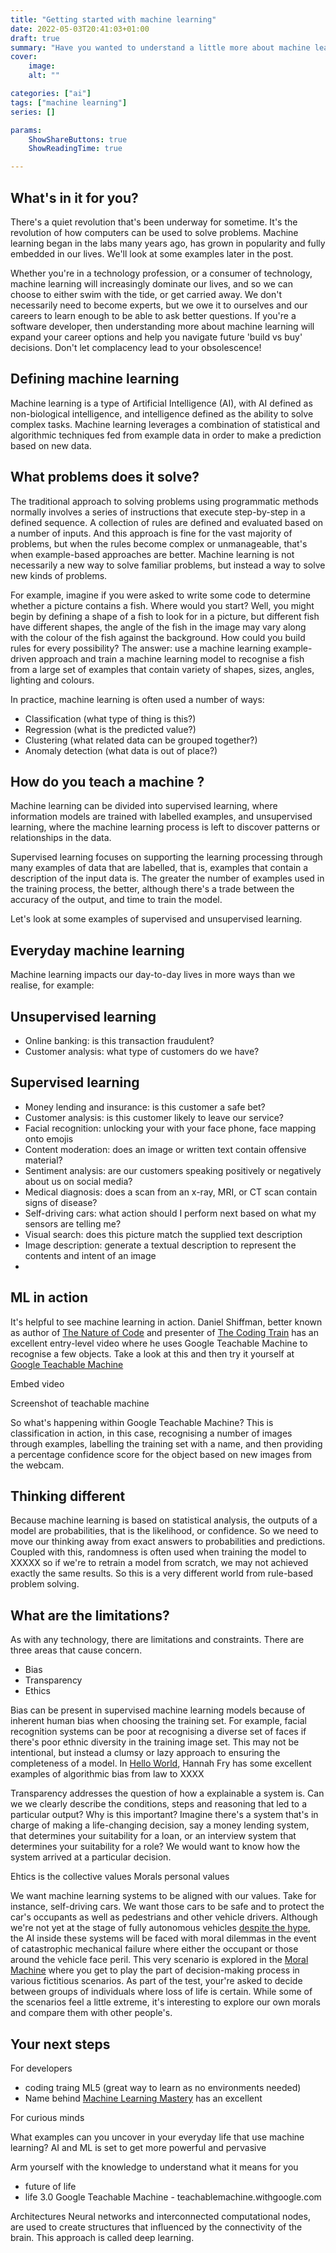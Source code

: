 ```yaml
---
title: "Getting started with machine learning"
date: 2022-05-03T20:41:03+01:00
draft: true
summary: "Have you wanted to understand a little more about machine learning, but didn't know where to begin? Whether you're a software developer wanting to broaden your skill set, or just curious about machine learning, this post is for you."
cover: 
    image: 
    alt: ""

categories: ["ai"]
tags: ["machine learning"]
series: []

params:
    ShowShareButtons: true
    ShowReadingTime: true

---
```


## What's in it for you? ##

There's a quiet revolution that's been underway for sometime. It's the revolution of how computers can be used to solve problems. 
Machine learning began in the labs many years ago, has grown in popularity and fully embedded in our lives. We'll look at some examples later in the post. 

Whether you're in a technology profession, or a consumer of technology, machine learning will increasingly dominate our lives, and so we can choose to either swim with the tide, or get carried away. We don't necessarily need to become experts, but we owe it to ourselves and our careers to learn enough to be able to ask better questions. If you're a software developer, then understanding more about machine learning will expand your career options and help you navigate future 'build vs buy' decisions.  Don't let complacency lead to your obsolescence!

## Defining machine learning ##

Machine learning is a type of Artificial Intelligence (AI), with AI defined as non-biological intelligence, and intelligence defined as the ability to solve complex tasks. Machine learning leverages a combination of statistical and algorithmic techniques fed from example data in order to make a prediction based on new data.

## What problems does it solve? ##

The traditional approach to solving problems using programmatic methods normally involves a series of instructions that execute step-by-step in a defined sequence.  A collection of rules are defined and evaluated based on a number of inputs. And this approach is fine for the vast majority of problems, but when the rules become complex or unmanageable, that's when example-based approaches are better. Machine learning is not necessarily a new way to solve familiar problems, but instead a way to solve new kinds of problems​.

For example, imagine if you were asked to write some code to determine whether a picture contains a fish. Where would you start? Well, you might begin by defining a shape of a fish to look for in a picture, but different fish have different shapes, the angle of the fish in the image may vary along with the colour of the fish against the background. How could you build rules for every possibility? The answer: use a machine learning example-driven approach and train a machine learning model to recognise a fish from a large set of examples that contain variety of shapes, sizes, angles, lighting and colours.  

In practice, machine learning is often used a number of ways:

- Classification (what type of thing is this?)
- Regression (what is the predicted value?)
- Clustering (what related data can be grouped together?)
- Anomaly detection (what data is out of place?)

## How do you teach a machine ? ##

Machine learning can be divided into supervised learning, where information models are trained with labelled examples, and unsupervised learning, where the machine learning process is left to discover patterns or relationships in the data. 

Supervised learning focuses on supporting the learning processing through many examples of data that are labelled, that is, examples that contain a description of the input data is. The greater the number of examples used in the training process, the better, although there's a trade between the accuracy of the output, and time to train the model. 

Let's look at some examples of supervised and unsupervised learning.

## Everyday machine learning  ## 

Machine learning impacts our day-to-day lives in more ways than we realise, for example:

## Unsupervised learning 
- Online banking: is this transaction fraudulent?
- Customer analysis: what type of customers do we have?​

## Supervised learning 
- Money lending and insurance: is this customer a safe bet?
- Customer analysis: is this customer likely to leave our service?
- Facial recognition: unlocking your with your face phone, face mapping onto emojis
- Content moderation: does an image or written text contain offensive material?
- Sentiment analysis: are our customers speaking positively or negatively about us on social media?
- Medical diagnosis: does a scan from an x-ray, MRI, or CT scan contain signs of disease?
- Self-driving cars: what action should I perform next based on what my sensors are telling me?
- Visual search: does this picture match the supplied text description 
- Image description: generate a textual description to represent the contents and intent of an image 
- 

## ML in action ##

It's helpful to see machine learning in action. Daniel Shiffman, better known as author of [The Nature of Code]() and presenter of [The Coding Train]() has an excellent entry-level video where he uses Google Teachable Machine to recognise a few objects. Take a look at this and then try it yourself at [Google Teachable Machine]()

Embed video

Screenshot of teachable machine 

 So what's happening within Google Teachable Machine? This is classification in action, in this case, recognising a number of images through examples, labelling the training set with a name, and then providing a percentage confidence score for the object based on new images from the webcam. 


## Thinking different ## 

Because machine learning is based on statistical analysis, the outputs of a model are probabilities, that is the likelihood, or confidence. So we need to move our thinking away from exact answers to probabilities and predictions. Coupled with this, randomness is often used when training the model to XXXXX so if we're to retrain a model from scratch, we may not achieved exactly the same results. So this is a very different world from rule-based problem solving.


## What are the limitations? ##

As with any technology, there are limitations and constraints. There are three areas that cause concern.

- Bias  
- Transparency 
- Ethics 

Bias can be present in supervised machine learning models because of inherent human bias when choosing the training set. For example, facial recognition systems can be poor at recognising a diverse set of faces if there's poor ethnic diversity in the training image set. This may not be intentional, but instead a clumsy or lazy approach to ensuring the completeness of a model. In [Hello World](), Hannah Fry has some excellent examples of algorithmic bias from law to XXXX 

Transparency addresses the question of how a explainable a system is. Can we we clearly describe the conditions, steps and reasoning that led to a particular output? Why is this important? Imagine there's a system that's in charge of making a life-changing decision, say a money lending system, that determines your suitability for a loan, or an interview system that determines your suitability for a role? We would want to know how the system arrived at a particular decision.

Ehtics is the collective values 
Morals personal values 

We want machine learning systems to be aligned with our values. Take for instance, self-driving cars. We want those cars to be safe and to protect the car's occupants as well as pedestrians and other vehicle drivers. Although we're not yet at the stage of fully autonomous vehicles [despite the hype](), the AI inside these systems will be faced with moral dilemmas in the event of catastrophic mechanical failure where either the occupant or those around the vehicle face peril. This very scenario is explored in the [Moral Machine]() where you get to play the part of decision-making process in various fictitious scenarios. As part of the test, your're asked to decide between groups of individuals where loss of life is certain. While some of the scenarios feel a little extreme, it's interesting to explore our own morals and compare them with other people's.

## Your next steps ##

For developers 

- coding traing ML5 (great way to learn as no environments needed)
- Name behind [Machine Learning Mastery]() has an excellent  

For curious minds 

What examples can you uncover in your everyday life that use machine learning?
AI and ML is set to get more powerful and pervasive​

Arm yourself with the knowledge to understand what it means for you​

- future of life 
- life 3.0 
Google Teachable Machine - teachablemachine.withgoogle.com​


Architectures 
Neural networks and interconnected computational nodes, are used to create structures that influenced by the connectivity of the brain. This approach is called deep learning. 